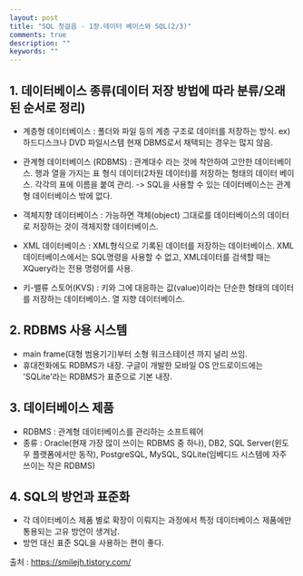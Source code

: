 ```yaml
---
layout: post
title: "SQL 첫걸음 - 1장.데이터 베이스와 SQL(2/3)"
comments: true
description: ""
keywords: ""
---
```


## 1. 데이터베이스 종류(데이터 저장 방법에 따라 분류/오래된 순서로 정리)

- 계층형 데이터베이스
: 폴더와 파일 등의 계층 구조로 데이터를 저장하는 방식. 
  ex) 하드디스크나 DVD 파일시스템
  현재 DBMS로서 채택되는 경우는 많지 않음.

- 관계형 데이터베이스 
  (RDBMS) 
: 관계대수 라는 것에 착안하여 고안한 데이터베이스. 행과 열을 가지는 표 형식 데이터(2차원 데이터)를 저장하는 형태의 데이터 베이스. 각각의 표에 이름을 붙여 관리.
 -> SQL을 사용할 수 있는 데이터베이스는 관계형 데이터베이스 밖에 없다.

- 객체지향 데이터베이스 
: 가능하면 객체(object) 그대로를 데이터베이스의 데이터로 저장하는 것이 객체지향 데이터베이스. 

- XML 데이터베이스
: XML형식으로 기록된 데이터를 저장하는 데이터베이스. XML 데이터베이스에서는 SQL명령을 사용할 수 없고, XML데이터를 검색할 때는 XQuery라는 전용 명령어를 사용. 

- 키-밸류 스토어(KVS)
: 키와 그에 대응하는 값(value)이라는 단순한 형태의 데이터를 저장하는 데이터베이스.
  열 지향 데이터베이스.


## 2. RDBMS 사용 시스템
- main frame(대형 범용기기)부터 소형 워크스테이션 까지  널리 쓰임. 
- 휴대전화에도 RDBMS가 내장. 구글이 개발한 모바일 OS 안드로이드에는 'SQLite'라는 RDBMS가 표준으로 기본 내장. 


## 3. 데이터베이스 제품

- RDBMS 
: 관계형 데이터베이스를 관리하는 소프트웨어 
- 종류 
: Oracle(현재 가장 많이 쓰이는 RDBMS 중 하나), DB2, SQL Server(윈도우 플랫폼에서만 동작), PostgreSQL, MySQL, SQLite(임베디드 시스템에 자주 쓰이는 작은 RDBMS)


## 4. SQL의 방언과 표준화
- 각 데이터베이스 제품 별로 확장이 이뤄지는 과정에서  특정 데이터베이스 제품에만 통용되는 고유 방언이 생겨남.
- 방언 대신 표준 SQL을 사용하는 편이 좋다. 


출처 : https://smilejh.tistory.com/